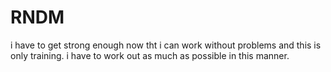 # RNDM

i have to get strong enough now tht i can work without problems and this
is only training. i have to work out as much as possible in this manner.


